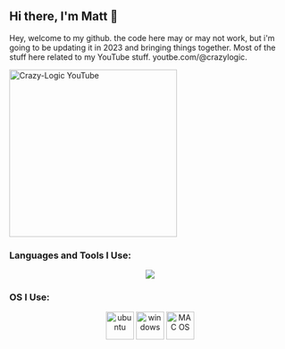## Hi there, I'm Matt 👋

Hey, welcome to my github. the code here may or may not work, but i'm going to be updating it in 2023 and bringing things together. Most of the stuff here related to my YouTube stuff. youtbe.com/@crazylogic. 
<p>
  <a href="https://youtube.com/@crazylogic">
    <img alt="Crazy-Logic YouTube" width="300px" src="https://img.shields.io/badge/YouTube-FF0000?style=for-the-badge&logo=youtube&logoColor=white"/> 
  </a> 
</p>

### Languages and Tools I Use:

<p align="center">
  <!--a href="https://skillicons.dev"-->
    <img src="https://skillicons.dev/icons?i=php,mysql,js,html,css,arduino,linux,nginx,raspberrypi,cs" />
</p>

### OS I Use:

<p align="center">
  <!-- https://dev.to/envoy_/150-badges-for-github-pnk#os -->
  <img alt="ubuntu" height="50px" src="https://img.shields.io/badge/Ubuntu-E95420?style=for-the-badge&logo=ubuntu&logoColor=white" />
  <img alt="windows" height="50px" src="https://img.shields.io/badge/Windows-0078D6?style=for-the-badge&logo=windows&logoColor=white" />
  <img alt="MAC OS" height="50px" src="https://img.shields.io/badge/mac%20os-000000?style=for-the-badge&logo=apple&logoColor=white" />
</p>
